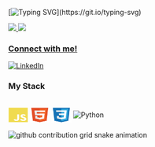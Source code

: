 
[![Typing SVG](https://readme-typing-svg.demolab.com?font=Fira+Code&pause=1000&color=1279B2&random=false&width=435&lines=Bem+vindo+ao+perfil+do+Lu%C3%ADs+Lima!!)](https://git.io/typing-svg)

 <div>
   <a href="https://github.com/luisv-lima">
   <img height="180em" src="https://github-readme-stats.vercel.app/api?username=luisv-lima&show_icons=true&theme=tokyonight&include_all_commits=true&count_private=true"/>
   <img height="180em" src="https://github-readme-stats.vercel.app/api/top-langs/?username=luisv-lima&layout=compact&langs_count=6&theme=tokyonight"/>


<h3 align="left">Connect with me!</h3>

[![LinkedIn](https://img.shields.io/badge/-LinkedIn-000?style=for-the-badge&logo=linkedin&logoColor=FF00F6&color:FFF)](https://www.linkedin.com/in/luís-lima-2859482a5/)

<h3 align="left">My Stack</h3>

</div>
<div style="display: inline_block"><br>
  <img align="center" alt="Js" height="30" width="40" src="https://raw.githubusercontent.com/devicons/devicon/master/icons/javascript/javascript-plain.svg">
  <img align="center" alt="HTML" height="30" width="40" src="https://raw.githubusercontent.com/devicons/devicon/master/icons/html5/html5-original.svg">
  <img align="center" alt="CSS" height="30" width="40" src="https://raw.githubusercontent.com/devicons/devicon/master/icons/css3/css3-original.svg">
  <img align="center" alt="Python" height="30" width="40 src=<"https://github.com/devicons/devicon/blob/v2.16.0/icons/python/python-original.svg">
</div>
 
 <br>

 
 <picture>
  <source media="(prefers-color-scheme: dark)" srcset="https://raw.githubusercontent.com/luisv-lima/luisv-lima/output/github-contribution-grid-snake-dark.svg">
  <source media="(prefers-color-scheme: light)" srcset="https://raw.githubusercontent.com/luisv-lima/luisv-lima/output/github-contribution-grid-snake-dark.svg">
  <img alt="github contribution grid snake animation" src="https://raw.githubusercontent.com/luisv-lima/luisv-lima/output/github-contribution-grid-snake.svg">
</picture>
<br><br>

